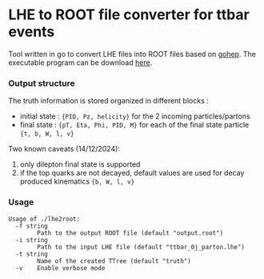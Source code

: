 # LHE to ROOT file converter for ttbar events

Tool written in go to convert LHE files into ROOT files based on [gohep](https://github.com/go-hep). The executable program can be download [here](https://github.com/rmadar/go-lhe2root-ttbar/blob/main/lhe2root/lhe2root).

### Output structure

The truth information is stored organized in different blocks :
 - initial state : `{PID, Pz, helicity}` for the 2 incoming particles/partons
 - final state : `{pT, Eta, Phi, PID, M}` for each of the final state particle `{t, b, W, l, v}`

Two known caveats (14/12/2024):
 1. only dilepton final state is supported
 2. if the top quarks are not decayed, default values are used for decay produced kinematics `{b, W, l, v}` 


### Usage
```
Usage of ./lhe2root:
  -f string
    	Path to the output ROOT file (default "output.root")
  -i string
    	Path to the input LHE file (default "ttbar_0j_parton.lhe")
  -t string
    	Name of the created TTree (default "truth")
  -v	Enable verbose mode
```



